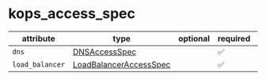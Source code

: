 # kops_access_spec

| attribute | type | optional | required | computed |
| --- | --- | --- | --- | --- |
| `dns` | [DNSAccessSpec](./DNSAccessSpec.md) |  | :white_check_mark: |  |
| `load_balancer` | [LoadBalancerAccessSpec](./LoadBalancerAccessSpec.md) |  | :white_check_mark: |  |
